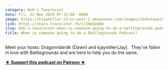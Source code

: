```yaml
---
category: Bob's Taverncast
date: Fri, 22 Nov 2019 07:15:00 -0800
image: https://kjaymiller.s3-us-west-2.amazonaws.com/images//bobstavern_256.jpg
link: https://share.transistor.fm/s/2b82e08d
slug: bob-s-taverncast-when-is-someone-going-to-do-a-battlegrounds-podcast
title: When is someone going to do a Battlegrounds Podcast?
---
```


<p>Meet your hosts: Dragonriderdk (Dawn) and kjaymiller(Jay).  They've fallen in love with Battlegrounds and are here to help you do the same.</p><p><strong><a href="http://patreon.bobstavern.pub" rel="payment" title="★ Support this podcast on Patreon ★">★ Support this podcast on Patreon ★</a></strong></p>